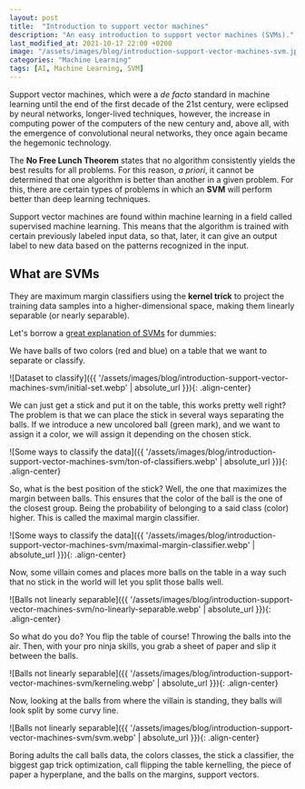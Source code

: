 ```yaml
---
layout: post
title:  "Introduction to support vector machines"
description: "An easy introduction to support vector machines (SVMs)."
last_modified_at: 2021-10-17 22:00 +0200
image: "/assets/images/blog/introduction-support-vector-machines-svm.jpg"
categories: "Machine Learning"
tags: [AI, Machine Learning, SVM]
---
```


Support vector machines, which were a *de facto* standard in machine learning until the end of the first decade of the 21st century, were eclipsed by neural networks, longer-lived techniques, however, the increase in computing power of the computers of the new century and, above all, with the emergence of convolutional neural networks, they once again became the hegemonic technology.

The **No Free Lunch Theorem** states that no algorithm consistently yields the best results for all problems. For this reason, *a priori*, it cannot be determined that one algorithm is better than another in a given problem. For this, there are certain types of problems in which an **SVM** will perform better than deep learning techniques.

Support vector machines are found within machine learning in a field called supervised machine learning. This means that the algorithm is trained with certain previously labeled input data, so that, later, it can give an output label to new data based on the patterns recognized in the input.

## What are SVMs

They are maximum margin classifiers using the **kernel trick** to project the training data samples into a higher-dimensional space, making them linearly separable (or nearly separable).

Let's borrow a [great explanation of SVMs](https://www.reddit.com/r/MachineLearning/comments/15zrpp/comment/c7rkwce/?utm_source=share&utm_medium=web2x&context=3) for dummies:

We have balls of two colors (red and blue) on a table that we want to separate or classify.

![Dataset to classify]({{ '/assets/images/blog/introduction-support-vector-machines-svm/initial-set.webp' | absolute_url }}){: .align-center}

We can just get a stick and put it on the table, this works pretty well right? The problem is that we can place the stick in several ways separating the balls. If we introduce a new uncolored ball (green mark), and we want to assign it a color, we will assign it depending on the chosen stick.

![Some ways to classify the data]({{ '/assets/images/blog/introduction-support-vector-machines-svm/ton-of-classifiers.webp' | absolute_url }}){: .align-center}

So, what is the best position of the stick? Well, the one that maximizes the margin between balls. This ensures that the color of the ball is the one of the closest group. Being the probability of belonging to a said class (color) higher. This is called the maximal margin classifier.

![Some ways to classify the data]({{ '/assets/images/blog/introduction-support-vector-machines-svm/maximal-margin-classifier.webp' | absolute_url }}){: .align-center}

Now, some villain comes and places more balls on the table in a way such that no stick in the world will let you split those balls well.

![Balls not linearly separable]({{ '/assets/images/blog/introduction-support-vector-machines-svm/no-linearly-separable.webp' | absolute_url }}){: .align-center}

So what do you do? You flip the table of course! Throwing the balls into the air. Then, with your pro ninja skills, you grab a sheet of paper and slip it between the balls.

![Balls not linearly separable]({{ '/assets/images/blog/introduction-support-vector-machines-svm/kerneling.webp' | absolute_url }}){: .align-center}

Now, looking at the balls from where the villain is standing, they balls will look split by some curvy line.

![Balls not linearly separable]({{ '/assets/images/blog/introduction-support-vector-machines-svm/svm.webp' | absolute_url }}){: .align-center}

Boring adults the call balls data, the colors classes, the stick a classifier, the biggest gap trick optimization, call flipping the table kernelling, the piece of paper a hyperplane, and the balls on the margins, support vectors.
